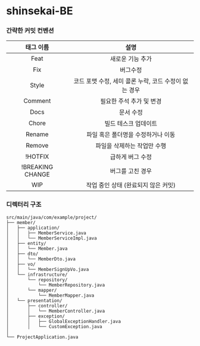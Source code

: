 # shinsekai-BE


### 간략한 커밋 컨벤션

|      태그 이름       |                설명                |
|:----------------:|:--------------------------------:|
|       Feat       |            새로운 기능 추가             |
|       Fix        |               버그수정               |
|      Style       | 코드 포맷 수정, 세미 콜론 누락, 코드 수정이 없는 경우 |
|     Comment      |          필요한 주석 추가 및 변경          |
|       Docs       |              문서 수정               |
|      Chore       |           빌드 테스크 업데이트            |
|      Rename      |       파일 혹은 폴더명을 수정하거나 이동        |
|      Remove      |         파일을 삭제하는 작업만 수행          |
|     !HOTFIX      |            급하게 버그 수정             |
| !BREAKING CHANGE |            버그를 고친 경우             |
| WIP |     작업 중인 상태 (완료되지 않은 커밋)                  |

### 디렉터리 구조
```
src/main/java/com/example/project/
├── member/
│   ├── application/
│   │   ├── MemberService.java
│   │   └── MemberServiceImpl.java
│   ├── entity/
│   │   └── Member.java
│   ├── dto/
│   │   └── MemberDto.java
│   ├── vo/
│   │   └── MemberSignUpVo.java
│   └── infrastructure/
│       └── repository/
│           └── MemberRepository.java
│       └── mapper/
│           └── MemberMapper.java
│   └── presentation/
│       ├── controller/
│       │   └── MemberController.java
│       ├── exception/
│       │   ├── GlobalExceptionHandler.java
│       │   └── CustomException.java
│
└── ProjectApplication.java

```
